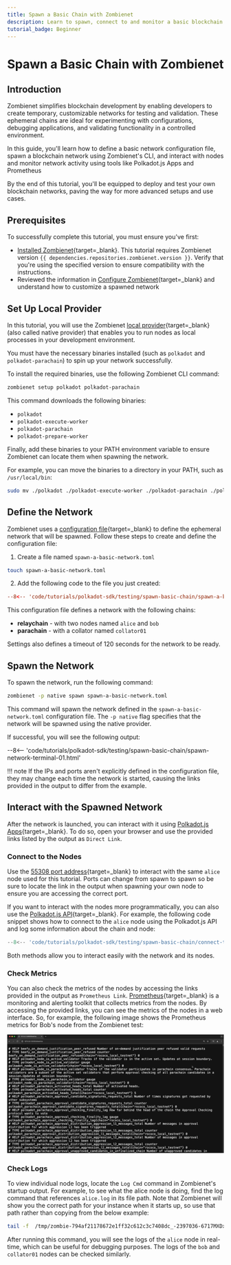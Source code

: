 ```yaml
---
title: Spawn a Basic Chain with Zombienet
description: Learn to spawn, connect to and monitor a basic blockchain network with Zombienet, using customizable configurations for streamlined development and debugging.
tutorial_badge: Beginner
---
```


# Spawn a Basic Chain with Zombienet

## Introduction

Zombienet simplifies blockchain development by enabling developers to create temporary, customizable networks for testing and validation. These ephemeral chains are ideal for experimenting with configurations, debugging applications, and validating functionality in a controlled environment.

In this guide, you'll learn how to define a basic network configuration file, spawn a blockchain network using Zombienet's CLI, and interact with nodes and monitor network activity using tools like Polkadot.js Apps and Prometheus

By the end of this tutorial, you'll be equipped to deploy and test your own blockchain networks, paving the way for more advanced setups and use cases.

## Prerequisites

To successfully complete this tutorial, you must ensure you've first:

- [Installed Zombienet](/develop/toolkit/parachains/spawn-chains/zombienet/get-started/#install-zombienet){target=\_blank}. This tutorial requires Zombienet version `{{ dependencies.repositories.zombienet.version }}`. Verify that you're using the specified version to ensure compatibility with the instructions.
- Reviewed the information in [Configure Zombienet](/develop/toolkit/parachains/spawn-chains/zombienet/get-started/#configure-zombienet){target=\_blank} and understand how to customize a spawned network

## Set Up Local Provider

In this tutorial, you will use the Zombienet [local provider](/develop/toolkit/parachains/spawn-chains/zombienet/get-started/#local-provider){target=\_blank} (also called native provider) that enables you to run nodes as local processes in your development environment.

You must have the necessary binaries installed (such as `polkadot` and `polkadot-parachain`) to spin up your network successfully.

To install the required binaries, use the following Zombienet CLI command:

```bash
zombienet setup polkadot polkadot-parachain
```

This command downloads the following binaries:

- `polkadot`
- `polkadot-execute-worker`
- `polkadot-parachain`
- `polkadot-prepare-worker`

Finally, add these binaries to your PATH environment variable to ensure Zombienet can locate them when spawning the network.

For example, you can move the binaries to a directory in your PATH, such as `/usr/local/bin`:

```bash
sudo mv ./polkadot ./polkadot-execute-worker ./polkadot-parachain ./polkadot-prepare-worker /usr/local/bin
```

## Define the Network

Zombienet uses a [configuration file](/develop/toolkit/parachains/spawn-chains/zombienet/get-started/#configuration-files){target=\_blank} to define the ephemeral network that will be spawned. Follow these steps to create and define the configuration file:

1. Create a file named `spawn-a-basic-network.toml`
```bash
touch spawn-a-basic-network.toml
```
2. Add the following code to the file you just created:
```toml title="spawn-a-basic-network.toml"
--8<-- 'code/tutorials/polkadot-sdk/testing/spawn-basic-chain/spawn-a-basic-network.toml'
```

This configuration file defines a network with the following chains:

- **relaychain** - with two nodes named `alice` and `bob` 
- **parachain** - with a collator named `collator01` 

Settings also defines a timeout of 120 seconds for the network to be ready.

## Spawn the Network

To spawn the network, run the following command:

```bash
zombienet -p native spawn spawn-a-basic-network.toml
```

This command will spawn the network defined in the `spawn-a-basic-network.toml` configuration file. The `-p native` flag specifies that the network will be spawned using the native provider.

If successful, you will see the following output:

--8<-- 'code/tutorials/polkadot-sdk/testing/spawn-basic-chain/spawn-network-terminal-01.html'

!!! note 
    If the IPs and ports aren't explicitly defined in the configuration file, they may change each time the network is started, causing the links provided in the output to differ from the example.

## Interact with the Spawned Network

After the network is launched, you can interact with it using [Polkadot.js Apps](https://polkadot.js.org/apps/){target=\_blank}. To do so, open your browser and use the provided links listed by the output as `Direct Link`.

### Connect to the Nodes

Use the [55308 port address](https://polkadot.js.org/apps/?rpc=ws://127.0.0.1:55308#explorer){target=\_blank} to interact with the same `alice` node used for this tutorial. Ports can change from spawn to spawn so be sure to locate the link in the output when spawning your own node to ensure you are accessing the correct port.

If you want to interact with the nodes more programmatically, you can also use the [Polkadot.js API](https://polkadot.js.org/docs/api/){target=\_blank}. For example, the following code snippet shows how to connect to the `alice` node using the Polkadot.js API and log some information about the chain and node:

```typescript
--8<-- 'code/tutorials/polkadot-sdk/testing/spawn-basic-chain/connect-to-alice-01.js'
```

Both methods allow you to interact easily with the network and its nodes.

### Check Metrics

You can also check the metrics of the nodes by accessing the links provided in the output as `Prometheus Link`. [Prometheus](https://prometheus.io/){target=\_blank} is a monitoring and alerting toolkit that collects metrics from the nodes. By accessing the provided links, you can see the metrics of the nodes in a web interface. So, for example, the following image shows the Prometheus metrics for Bob's node from the Zombienet test:

![](/images/tutorials/polkadot-sdk/testing/spawn-basic-chain/spawn-basic-network-01.webp)

### Check Logs

To view individual node logs, locate the `Log Cmd` command in Zombienet's startup output. For example, to see what the alice node is doing, find the log command that references `alice.log` in its file path. Note that Zombienet will show you the correct path for your instance when it starts up, so use that path rather than copying from the below example:

```bash
tail -f  /tmp/zombie-794af21178672e1ff32c612c3c7408dc_-2397036-6717MXDxcS55/alice.log
```

After running this command, you will see the logs of the `alice` node in real-time, which can be useful for debugging purposes. The logs of the `bob` and `collator01` nodes can be checked similarly.

